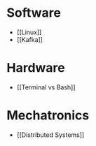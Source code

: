 # Software
- [[Linux]]
- [[Kafka]]


# Hardware
- [[Terminal vs Bash]]

# Mechatronics
- [[Distributed Systems]]
